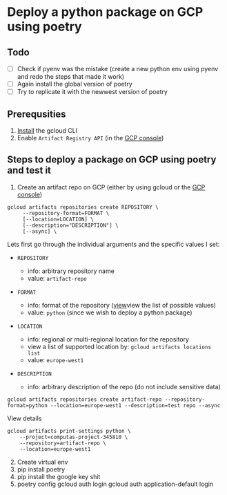 # Deploy a python package on GCP using poetry

## Todo
- [ ] Check if pyenv was the mistake (create a new python env using pyenv and redo the steps that made it work)
- [ ] Again install the global version of poetry 
- [ ] Try to replicate it with the newwest version of poetry

## Prerequsities

1. [Install](https://cloud.google.com/sdk/docs/install-sdk) the gcloud CLI 
2. Enable `Artifact Registry API` (in the [GCP console](https://console.cloud.google.com/))

## Steps to deploy a package on GCP using poetry and test it

1. Create an artifact repo on GCP (either by using gcloud or the [GCP console](https://console.cloud.google.com/))
```
gcloud artifacts repositories create REPOSITORY \
     --repository-format=FORMAT \
     [--location=LOCATION] \
     [--description="DESCRIPTION"] \
     [--async] \
```

Lets first go through the individual arguments and the specific values I set:

- `REPOSITORY`
    - info: arbitrary repository name
    - value: `artifact-repo`
- `FORMAT`
    - info: format of the repository ([view](https://cloud.google.com/artifact-registry/docs/repositories/create-repos#repo-formats)view the list of possible values)
    - value: `python` (since we wish to deploy a python package)
    

- `LOCATION`
    - info: regional or multi-regional location for the repository
    - view a list of supported location by: `gcloud artifacts locations list`
    - value: `europe-west1`
- `DESCRIPTION`
    - info: arbitrary description of the repo (do not include sensitive data)

```
gcloud artifacts repositories create artifact-repo --repository-format=python --location=europe-west1 --description=test repo --async
```

View details

```
gcloud artifacts print-settings python \
    --project=computas-project-345810 \
    --repository=artifact-repo \
    --location=europe-west1
```

2. Create virtual env
3. pip install poetry
4. pip install the google key shit
5. poetry config 
gcloud auth login
gcloud auth application-default login

